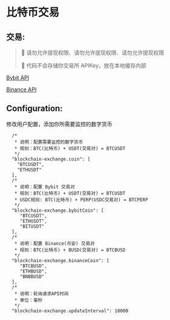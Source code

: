 # 比特币交易

## 交易:

> 📢 请勿允许提现权限、请勿允许提现权限、请勿允许提现权限
> 
> 📢 代码不会存储你交易所 APIKey，放在本地缓存内部

[Bybit API](https://www.bybit.com/app/user/api-management)

[Binance API](https://www.binance.com/zh-CN/my/settings/api-management)

## Configuration:

修改用户配置，添加你所需要监控的数字货币

```
  /*
   * 说明：配置需要监控的数字货币
   * 规则：BTC(比特币) + USDT(交易对) = BTCUSDT
   */
  "blockchain-exchange.coin": [
    "BTCUSDT",
    "ETHUSDT"
  ],
  /*
   * 说明：配置 Bybit 交易对
   * 规则：BTC(比特币) + USDT(交易对) = BTCUSDT
   * USDC规则: BTC(比特币) + PERP(USDC交易对) = BTCPERP   
   */
  "blockchain-exchange.bybitCoin": [
     "BTCUSDT",
     "ETHUSDT",
     "BITUSDT"
  ],
  /*
   * 说明：配置 Binance(币安) 交易对
   * 规则：BTC(比特币) + BUSD(交易对) = BTCBUSD
   */
  "blockchain-exchange.binanceCoin": [
     "BTCBUSD",
     "ETHBUSD",
     "BNBBUSD"
  ],
  /*
   * 说明：轮询请求API时间
   * 单位：毫秒
   */
  "blockchain-exchange.updateInterval": 10000
```
